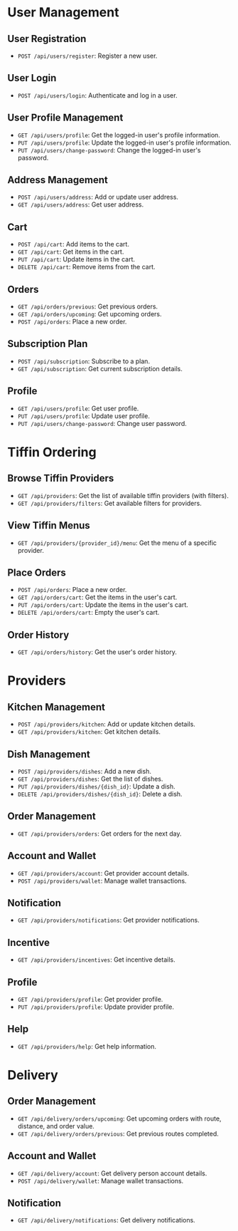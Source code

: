 # User Management

## User Registration
- `POST /api/users/register`: Register a new user.

## User Login
- `POST /api/users/login`: Authenticate and log in a user.

## User Profile Management
- `GET /api/users/profile`: Get the logged-in user's profile information.
- `PUT /api/users/profile`: Update the logged-in user's profile information.
- `PUT /api/users/change-password`: Change the logged-in user's password.

## Address Management
- `POST /api/users/address`: Add or update user address.
- `GET /api/users/address`: Get user address.

## Cart
- `POST /api/cart`: Add items to the cart.
- `GET /api/cart`: Get items in the cart.
- `PUT /api/cart`: Update items in the cart.
- `DELETE /api/cart`: Remove items from the cart.

## Orders
- `GET /api/orders/previous`: Get previous orders.
- `GET /api/orders/upcoming`: Get upcoming orders.
- `POST /api/orders`: Place a new order.

## Subscription Plan
- `POST /api/subscription`: Subscribe to a plan.
- `GET /api/subscription`: Get current subscription details.

## Profile
- `GET /api/users/profile`: Get user profile.
- `PUT /api/users/profile`: Update user profile.
- `PUT /api/users/change-password`: Change user password.

# Tiffin Ordering

## Browse Tiffin Providers
- `GET /api/providers`: Get the list of available tiffin providers (with filters).
- `GET /api/providers/filters`: Get available filters for providers.

## View Tiffin Menus
- `GET /api/providers/{provider_id}/menu`: Get the menu of a specific provider.

## Place Orders
- `POST /api/orders`: Place a new order.
- `GET /api/orders/cart`: Get the items in the user's cart.
- `PUT /api/orders/cart`: Update the items in the user's cart.
- `DELETE /api/orders/cart`: Empty the user's cart.

## Order History
- `GET /api/orders/history`: Get the user's order history.

# Providers

## Kitchen Management
- `POST /api/providers/kitchen`: Add or update kitchen details.
- `GET /api/providers/kitchen`: Get kitchen details.

## Dish Management
- `POST /api/providers/dishes`: Add a new dish.
- `GET /api/providers/dishes`: Get the list of dishes.
- `PUT /api/providers/dishes/{dish_id}`: Update a dish.
- `DELETE /api/providers/dishes/{dish_id}`: Delete a dish.

## Order Management
- `GET /api/providers/orders`: Get orders for the next day.

## Account and Wallet
- `GET /api/providers/account`: Get provider account details.
- `POST /api/providers/wallet`: Manage wallet transactions.

## Notification
- `GET /api/providers/notifications`: Get provider notifications.

## Incentive
- `GET /api/providers/incentives`: Get incentive details.

## Profile
- `GET /api/providers/profile`: Get provider profile.
- `PUT /api/providers/profile`: Update provider profile.

## Help
- `GET /api/providers/help`: Get help information.

# Delivery

## Order Management
- `GET /api/delivery/orders/upcoming`: Get upcoming orders with route, distance, and order value.
- `GET /api/delivery/orders/previous`: Get previous routes completed.

## Account and Wallet
- `GET /api/delivery/account`: Get delivery person account details.
- `POST /api/delivery/wallet`: Manage wallet transactions.

## Notification
- `GET /api/delivery/notifications`: Get delivery notifications.
